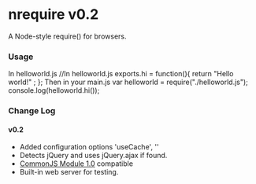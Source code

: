 nrequire v0.2
========

A Node-style require() for browsers.

### Usage
In helloworld.js
    //In helloworld.js
    exports.hi = function(){
    	return "Hello world!" ;
    };
Then in your main.js
    var helloworld = require("./helloworld.js");
    console.log(helloworld.hi());
	
### Change Log

#### v0.2
* Added configuration options 'useCache', ''
* Detects jQuery and uses jQuery.ajax if found.
* [CommonJS Module 1.0](http://wiki.commonjs.org/wiki/Modules/1.0) compatible
* Built-in web server for testing.
	



